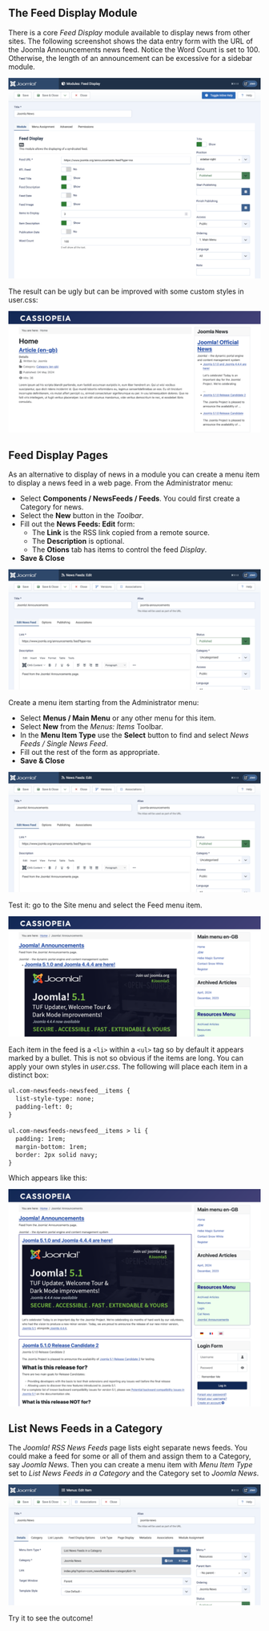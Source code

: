 <!-- Filename: jdocmanual?manual=user&heading=news&filename=news-display.md / Display title: News Display -->

## The Feed Display Module

There is a core *Feed Display* module available to display news from other
sites. The following screenshot shows the data entry form with the URL of
the Joomla Announcements news feed. Notice the Word Count is set to 100.
Otherwise, the length of an announcement can be excessive for a sidebar module.

![Feed display module data entry](../../../images/en/news-feeds/news-joomla-news-form.png "Feed display module data entry")

The result can be ugly but can be improved with some custom styles in user.css:

![Feed display module data entry](../../../images/en/news-feeds/news-joomla-news-display.png "Feed display module data entry")

## Feed Display Pages

As an alternative to display of news in a module you can create a menu item
to display a news feed in a web page. From the Administrator menu:

* Select **Components / NewsFeeds / Feeds**. You could first create a Category
for news.
* Select the **New** button in the *Toolbar*.
* Fill out the **News Feeds: Edit** form:
    - The **Link** is the RSS link copied from a remote source.
    - The **Description** is optional.
    - The **Otions** tab has items to control the feed *Display*.
* **Save & Close**

![NewsFeed component data entry](../../../images/en/news-feeds/news-feed-data-entry.png "NewsFeed component data entry")

Create a menu item starting from the Administrator menu:

* Select **Menus / Main Menu** or any other menu for this item.
* Select **New** from the *Menus: Items* Toolbar.
* In the **Menu Item Type** use the **Select** button to find and select
*News Feeds / Single News Feed*.
* Fill out the rest of the form as appropriate.
* **Save & Close**

![NewsFeed menu item data entry](../../../images/en/news-feeds/news-feed-data-entry.png "NewsFeed menu item data entry")

Test it: go to the Site menu and select the Feed menu item.

![NewsFeed display](../../../images/en/news-feeds/news-feed-display.png "NewsFeed display")

Each item in the feed is a `<li>` within a `<ul>` tag so by default it appears
marked by a bullet. This is not so obvious if the items are long. You can apply
your own styles in *user.css*. The following will place each item in a distinct
box:

```
ul.com-newsfeeds-newsfeed__items {
  list-style-type: none;
  padding-left: 0;
}

ul.com-newsfeeds-newsfeed__items > li {
  padding: 1rem;
  margin-bottom: 1rem;
  border: 2px solid navy;
}
```
Which appears like this:

![NewsFeed custom display](../../../images/en/news-feeds/news-feed-custom-display.png "NewsFeed custom display")

## List News Feeds in a Category

The *Joomla! RSS News Feeds* page lists eight separate news feeds. You could
make a feed for some or all of them and assign them to a Category, say *Joomla
News*. Then you can create a menu item with *Menu Item Type* set to *List News
Feeds in a Category* and the Category set to *Joomla News*.

![News feed by category menu form](../../../images/en/news-feeds/news-feed-menu-category-form.png "News feed by category menu form")

Try it to see the outcome!